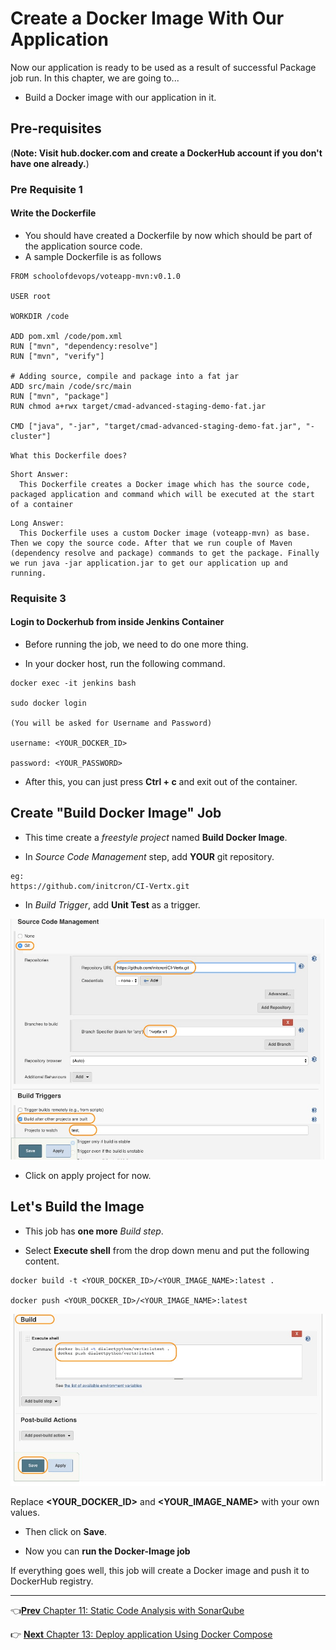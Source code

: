 # Create a Docker Image With Our Application

Now our application is ready to be used as a result of successful Package job run. In this chapter, we are going to...

* Build a Docker image with our application in it.

## Pre-requisites
(**Note: Visit hub.docker.com and create a DockerHub account if you don't have one already.**)

### Pre Requisite 1

#### Write the Dockerfile

* You should have created a Dockerfile by now which should be part of the application source code.
* A sample Dockerfile is as follows

```
FROM schoolofdevops/voteapp-mvn:v0.1.0

USER root

WORKDIR /code

ADD pom.xml /code/pom.xml
RUN ["mvn", "dependency:resolve"]
RUN ["mvn", "verify"]

# Adding source, compile and package into a fat jar
ADD src/main /code/src/main
RUN ["mvn", "package"]
RUN chmod a+rwx target/cmad-advanced-staging-demo-fat.jar

CMD ["java", "-jar", "target/cmad-advanced-staging-demo-fat.jar", "-cluster"]
```

`What this Dockerfile does?`

```
Short Answer:
  This Dockerfile creates a Docker image which has the source code, packaged application and command which will be executed at the start of a container
```

```
Long Answer:
  This Dockerfile uses a custom Docker image (voteapp-mvn) as base. Then we copy the source code. After that we run couple of Maven (dependency resolve and package) commands to get the package. Finally we run java -jar application.jar to get our application up and running.
```

### Requisite 3

#### Login to Dockerhub from inside Jenkins Container 

* Before running the job, we need to do one more thing.

* In your docker host, run the following command.

```
docker exec -it jenkins bash

sudo docker login

(You will be asked for Username and Password)

username: <YOUR_DOCKER_ID>

password: <YOUR_PASSWORD>
```

* After this, you can just press **Ctrl + c** and exit out of the container.

## Create "Build Docker Image" Job

* This time create a *freestyle project* named **Build Docker Image**.

* In *Source Code Management* step, add **YOUR** git repository.

```
eg:
https://github.com/initcron/CI-Vertx.git
```

* In *Build Trigger*, add **Unit Test** as a trigger.

![repo](images/docker-image/repo.jpg)

* Click on apply project for now.

## Let's Build the Image

* This job has **one more** *Build step*.

* Select **Execute shell** from the drop down menu and put the following content.

```
docker build -t <YOUR_DOCKER_ID>/<YOUR_IMAGE_NAME>:latest .

docker push <YOUR_DOCKER_ID>/<YOUR_IMAGE_NAME>:latest
```

![last](images/docker-image/last.jpg)

Replace **<YOUR_DOCKER_ID>** and **<YOUR_IMAGE_NAME>** with your own values.

* Then click on **Save**.

* Now you can **run the Docker-Image job**

If everything goes well, this job will create a Docker image and push it to DockerHub registry.

----
:point_left:[**Prev** Chapter 11: Static Code Analysis with SonarQube](https://github.com/schoolofdevops/learn-jenkins/blob/vertx-v1/continuous-delivery/chapters/110_static_code_analysis_with_sonarqube.md)

:point_right: [**Next** Chapter 13: Deploy application Using Docker Compose ](https://github.com/schoolofdevops/learn-jenkins/blob/vertx-v1/continuous-delivery/chapters/130_Deploy_with_Docker_compose.md)
